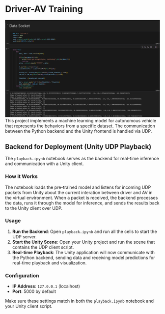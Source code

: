 # Driver-AV Training
![Alt text](Preview.png)
This project implements a machine learning model for autonomous vehicle that represents the behaviors from a specific dataset. The communication between the Python backend and the Unity frontend is handled via UDP.

## Backend for Deployment (Unity UDP Playback)
The `playback.ipynb` notebook serves as the backend for real-time inference and communication with a Unity client.

### How it Works
The notebook loads the pre-trained model and listens for incoming UDP packets from Unity about the current interation between driver and AV in the virtual environment. When a packet is received, the backend processes the data, runs it through the model for inference, and sends the results back to the Unity client over UDP.

### Usage
1.  **Run the Backend**: Open `playback.ipynb` and run all the cells to start the UDP server.
2.  **Start the Unity Scene**: Open your Unity project and run the scene that contains the UDP client script.
3.  **Real-time Playback**: The Unity application will now communicate with the Python backend, sending data and receiving model predictions for real-time playback and visualization.

### Configuration
* **IP Address**: `127.0.0.1` (localhost)
* **Port**: 5000 by default

Make sure these settings match in both the `playback.ipynb` notebook and your Unity client script.
